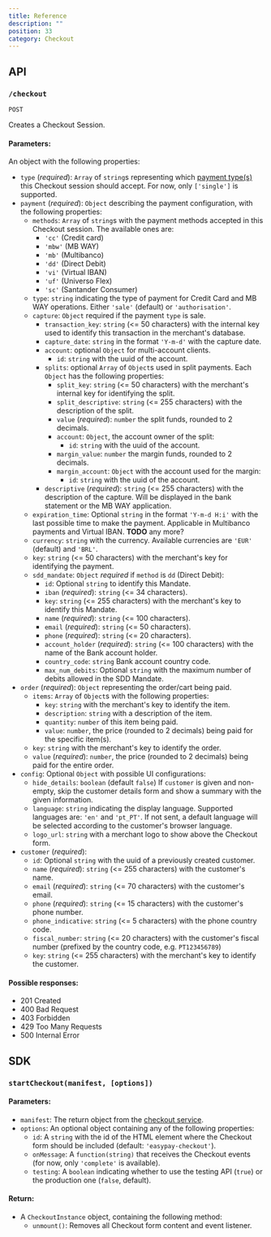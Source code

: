 ```yaml
---
title: Reference
description: ""
position: 33
category: Checkout
---
```


## API

### `/checkout`

`POST`

Creates a Checkout Session.

#### Parameters:

<!-- TODO: Required Vs Optional, it's unclear -->
<!-- TODO: Better way to show this! -->

An object with the following properties:
- `type` (*required*): `Array` of `string`s representing which [payment type(s)](/concepts/payment-types) this Checkout session should accept. For now, only `['single']` is supported.
- `payment` (*required*): `Object` describing the payment configuration, with the following properties:
  - `methods`: `Array` of `string`s with the payment methods accepted in this Checkout session. The available ones are:
    - `'cc'` (Credit card)
    - `'mbw'` (MB WAY)
    - `'mb'` (Multibanco)
    - `'dd'` (Direct Debit)
    - `'vi'` (Virtual IBAN)
    - `'uf'` (Universo Flex)
    - `'sc'` (Santander Consumer)
  - `type`: `string` indicating the type of payment for Credit Card and MB WAY operations. Either `'sale'` (default) or `'authorisation'`.
  - `capture`: `Object` required if the payment `type` is sale.
    - `transaction_key`: `string` (<= 50 characters) with the internal key used to identify this transaction in the merchant's database.
    - `capture_date`: `string` in the format `'Y-m-d'` with the capture date.
    - `account`: optional `Object` for multi-account clients.
      - `id`: `string` with the uuid of the account.
    - `splits`: optional `Array` of `Object`s used in split payments. Each `Object` has the following properties:
      - `split_key`: `string` (<= 50 characters) with the merchant's internal key for identifying the split.
      - `split_descriptive`: `string` (<= 255 characters) with the description of the split.
      - `value` (*required*): `number` the split funds, rounded to 2 decimals.
      - `account`: `Object`, the account owner of the split:
        - `id`: `string` with the uuid of the account.
      - `margin_value`: `number` the margin funds, rounded to 2 decimals.
      - `margin_account`: `Object` with the account used for the margin:
        - `id`: `string` with the uuid of the account.
    - `descriptive` (*required*): `string` (<= 255 characters) with the description of the capture. Will be displayed in the bank statement or the MB WAY application.
  - `expiration_time`: Optional `string` in the format `'Y-m-d H:i'` with the last possible time to make the payment. Applicable in Multibanco payments and Virtual IBAN. **TODO** any more?
  - `currency`: `string` with the currency. Available currencies are `'EUR'` (default) and `'BRL'`.
  - `key`: `string` (<= 50 characters) with the merchant's key for identifying the payment.
  - `sdd_mandate`: `Object` *required* if `method` is `dd` (Direct Debit):
    - `id`: Optional `string` to identify this Mandate.
    - `iban` (*required*): `string` (<= 34 characters).
    - `key`: `string` (<= 255 characters) with the merchant's key to identify this Mandate.
    - `name` (*required*): `string` (<= 100 characters).
    - `email` (*required*): `string` (<= 50 characters).
    - `phone` (*required*): `string` (<= 20 characters).
    - `account_holder` (*required*): `string` (<= 100 characters) with the name of the Bank account holder.
    - `country_code`: `string` Bank account country code.
    - `max_num_debits`: Optional `string` with the maximum number of debits allowed in the SDD Mandate.
  <!-- TODO: after we support frequent/sub. - `max_value`: `number` the maximum total value of funds transferred. -->
  <!-- TODO: after we support frequent/sub. How is this used? - `min_value`: -->
  <!-- TODO: after we support frequent/sub. `unlimited_payments`: `boolean` (default `true`) unlimited transactions, `max_value` and `min_value` are per transaction. -->
  <!-- TODO: after we support frequent/sub. - `frequency`: `string` one of `'1D'`, `'1W'`, `'2W'`, `'1M'`, `'2M'`, `'3M'`, `'4M'`, `'6M'`, `'1Y'`, `'2Y'`, `'3Y'`, -->
  <!-- TODO: only for frequent/sub? - `max_captures`: *required* when no `expiration_time` is set. -->
  <!-- TODO: after we support frequent/sub. - `start_time`: `string` in the format `'Y-m-d H:i'`, defining the start of billing cycles. -->
  <!-- TODO: after we support frequent/sub. - `failover`: `boolean` (default `false`) After all retries failed, the payment cycle can have another try with another `single` method. -->
  <!-- TODO: after we support frequent/sub. - `capture_now`: `boolean` (default `false`) whether to schedule an immediate capture and schedule the second one for `start_time`. -->
  <!-- TODO: only for frequent/sub? - `retries`: `number` (default `0`) Number of retries in each payment cycle. -->
- `order` (*required*): `Object` representing the order/cart being paid.
  - `items`: `Array` of `Object`s with the following properties:
    - `key`: `string` with the merchant's key to identify the item.
    - `description`: `string` with a description of the item.
    - `quantity`: `number` of this item being paid.
    - `value`: `number`, the price (rounded to 2 decimals) being paid for the specific item(s).
  - `key`: `string` with the merchant's key to identify the order.
  - `value` (*required*): `number`, the price (rounded to 2 decimals) being paid for the entire order.
- `config`: Optional `Object` with possible UI configurations:
  - `hide_details`: `boolean` (default `false`) If `customer` is given and non-empty, skip the customer details form and show a summary with the given information.
  - `language`: `string` indicating the display language. Supported languages are: `'en'` and `'pt_PT'`. <!-- TODO consider changing to pt-PT (ISO)? -->
    If not sent, a default language will be selected according to the customer's browser language.
  - `logo_url`: `string` with a merchant logo to show above the Checkout form.
- `customer` (*required*):
  - `id`: Optional `string` with the uuid of a previously created customer.
  - `name` (*required*): `string` (<= 255 characters) with the customer's name.
  - `email` (*required*): `string` (<= 70 characters) with the customer's email.
  - `phone` (*required*): `string` (<= 15 characters) with the customer's phone number.
  - `phone_indicative`: `string` (<= 5 characters) with the phone country code.
  - `fiscal_number`: `string` (<= 20 characters) with the customer's fiscal number (prefixed by the country code, e.g. `PT123456789`)
  - `key`: `string` (<= 255 characters) with the merchant's key to identify the customer.
  <!-- TODO: unused for now? - `language`: -->
 
#### Possible responses:

- 201 Created
- 400 Bad Request
- 403 Forbidden
- 429 Too Many Requests
- 500 Internal Error

## SDK

### `startCheckout(manifest, [options])`

#### Parameters:
- `manifest`: The return object from the [checkout service](#checkout).
- `options`: An optional object containing any of the following properties:
  - `id`: A `string` with the id of the HTML element where the Checkout form should be included (default: `'easypay-checkout'`).
  - `onMessage`: A `function(string)` that receives the Checkout events (for now, only `'complete'` is available).
  - `testing`: A `boolean` indicating whether to use the testing API (`true`) or the production one (`false`, default).

#### Return:
- A `CheckoutInstance` object, containing the following method:
  - `unmount()`: Removes all Checkout form content and event listener.
